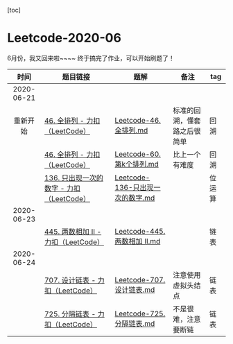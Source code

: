 [toc]

# Leetcode-2020-06


6月份，我又回来啦~~~~
终于搞完了作业，可以开始刷题了！

| 时间| 题目链接 | 题解| 备注| tag |
| :----: | ------------------------------------------------------------ | ---------------------------- | ----------------------------------------- | ------------ |
| 2020-06-21 |||||
| 重新开始 | [46. 全排列 - 力扣（LeetCode）](https://leetcode-cn.com/problems/permutations/)  | [Leetcode-46. 全排列.md](Leetcode/Leetcode-46.%20全排列.md) |   标准的回溯，懂套路之后很简单  |   回溯 |
|  |  [46. 全排列 - 力扣（LeetCode）](https://leetcode-cn.com/problems/permutations/) | [Leetcode-60. 第k个排列.md](Leetcode/Leetcode-60.%20第k个排列.md) |   比上一个有难度    |    回溯  | 
|  | [136. 只出现一次的数字 - 力扣（LeetCode）](https://leetcode-cn.com/problems/single-number/) | [Leetcode-136-只出现一次的数字.md](Leetcode/Leetcode-136-只出现一次的数字.md) |       |   位运算 | 
| 2020-06-23 | | | |
|  |  [445. 两数相加 II - 力扣（LeetCode）](https://leetcode-cn.com/problems/add-two-numbers-ii/) | [Leetcode-445. 两数相加 II.md](Leetcode/Leetcode-445.%20两数相加%20II.md) |       |       链表 | 
| 2020-06-24 ||||
|  | [707. 设计链表 - 力扣（LeetCode）](https://leetcode-cn.com/problems/design-linked-list/)  | [Leetcode-707. 设计链表.md](Leetcode/Leetcode-707.%20设计链表.md) |    注意使用虚拟头结点   |    链表  | 
|  | [725. 分隔链表 - 力扣（LeetCode）](https://leetcode-cn.com/problems/split-linked-list-in-parts/)  | [Leetcode-725. 分隔链表.md](Leetcode/Leetcode-725.%20分隔链表.md) |   不是很难，注意要断链    |      链表 | 





